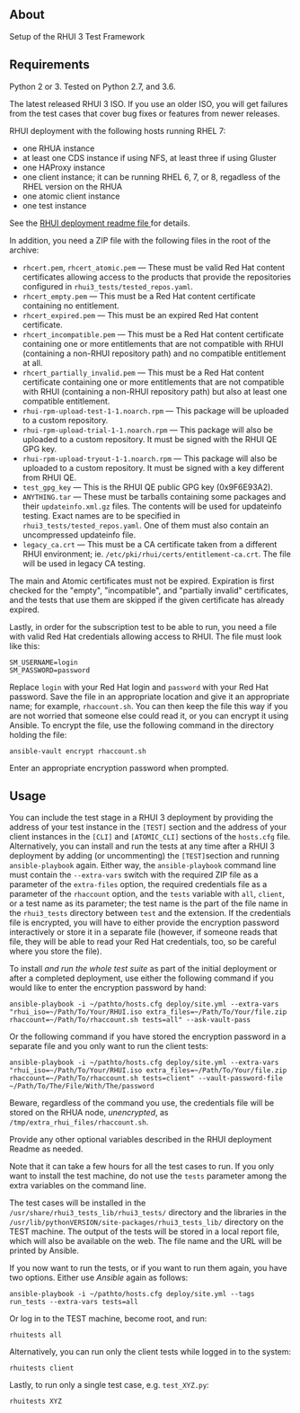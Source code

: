 About
---------------
Setup of the RHUI 3 Test Framework

Requirements
---------------
Python 2 or 3. Tested on Python 2.7, and 3.6.

The latest released RHUI 3 ISO. If you use an older ISO, you will get failures from the test cases that cover bug fixes or features from newer releases.

RHUI deployment with the following hosts running RHEL 7:

* one RHUA instance
* at least one CDS instance if using NFS, at least three if using Gluster
* one HAProxy instance
* one client instance; it can be running RHEL 6, 7, or 8, regadless of the RHEL version on the RHUA
* one atomic client instance
* one test instance

See the [RHUI deployment readme file ](https://github.com/RedHatQE/rhui3-automation/blob/master/deploy/README.md) for details.

In addition, you need a ZIP file with the following files in the root of the archive:

* `rhcert.pem`, `rhcert_atomic.pem` — These must be valid Red Hat content certificates allowing access to the products that provide the repositories configured in `rhui3_tests/tested_repos.yaml`.
* `rhcert_empty.pem` — This must be a Red Hat content certificate containing no entitlement.
* `rhcert_expired.pem` — This must be an expired Red Hat content certificate.
* `rhcert_incompatible.pem` — This must be a Red Hat content certificate containing one or more entitlements that are not compatible with RHUI (containing a non-RHUI repository path) and no compatible entitlement at all.
* `rhcert_partially_invalid.pem` — This must be a Red Hat content certificate containing one or more entitlements that are not compatible with RHUI (containing a non-RHUI repository path) but also at least one compatible entitlement.
* `rhui-rpm-upload-test-1-1.noarch.rpm` — This package will be uploaded to a custom repository.
* `rhui-rpm-upload-trial-1-1.noarch.rpm` — This package will also be uploaded to a custom repository. It must be signed with the RHUI QE GPG key.
* `rhui-rpm-upload-tryout-1-1.noarch.rpm` — This package will also be uploaded to a custom repository. It must be signed with a key different from RHUI QE.
* `test_gpg_key` — This is the RHUI QE public GPG key (0x9F6E93A2).
* `ANYTHING.tar` — These must be tarballs containing some packages and their `updateinfo.xml.gz` files. The contents will be used for updateinfo testing. Exact names are to be specified in `rhui3_tests/tested_repos.yaml`. One of them must also contain an uncompressed updateinfo file.
* `legacy_ca.crt` — This must be a CA certificate taken from a different RHUI environment; ie. `/etc/pki/rhui/certs/entitlement-ca.crt`. The file will be used in legacy CA testing.

The main and Atomic certificates must not be expired. Expiration is first checked for the "empty", "incompatible", and "partially invalid" certificates, and the tests that use them are skipped if the given certificate has already expired.

Lastly, in order for the subscription test to be able to run, you need a file with valid Red Hat credentials allowing access to RHUI. The file must look like this:

```
SM_USERNAME=login
SM_PASSWORD=password
```

Replace `login` with your Red Hat login and `password` with your Red Hat password. Save the file in an appropriate location and give it an appropriate name; for example, `rhaccount.sh`. You can then keep the file this way if you are not worried that someone else could read it, or you can encrypt it using Ansible. To encrypt the file, use the following command in the directory holding the file:

`ansible-vault encrypt rhaccount.sh`

Enter an appropriate encryption password when prompted.

Usage
--------
You can include the test stage in a RHUI 3 deployment by providing the address of your test instance in the `[TEST]` section and the address of your client instances in the `[CLI]` and `[ATOMIC_CLI]` sections of the `hosts.cfg` file. Alternatively, you can install and run the tests at any time after a RHUI 3 deployment by adding (or uncommenting) the `[TEST]`section and running `ansible-playbook` again. Either way, the `ansible-playbook` command line must contain the `--extra-vars` switch with the required ZIP file as a parameter of the `extra-files` option, the required credentials file as a parameter of the `rhaccount` option, and the `tests` variable with `all`, `client`, or a test name as its parameter; the test name is the part of the file name in the `rhui3_tests` directory between `test` and the extension. If the credentials file is encrypted, you will have to either provide the encryption password interactively or store it in a separate file (however, if someone reads that file, they will be able to read your Red Hat credentials, too, so be careful where you store the file).

To install _and run the whole test suite_ as part of the initial deployment or after a completed deployment, use either the following command if you would like to enter the encryption password by hand:

`ansible-playbook -i ~/pathto/hosts.cfg deploy/site.yml --extra-vars "rhui_iso=~/Path/To/Your/RHUI.iso extra_files=~/Path/To/Your/file.zip rhaccount=~/Path/To/rhaccount.sh tests=all" --ask-vault-pass`

Or the following command if you have stored the encryption password in a separate file and you only want to run the client tests:

`ansible-playbook -i ~/pathto/hosts.cfg deploy/site.yml --extra-vars "rhui_iso=~/Path/To/Your/RHUI.iso extra_files=~/Path/To/Your/file.zip rhaccount=~/Path/To/rhaccount.sh tests=client" --vault-password-file ~/Path/To/The/File/With/The/password`

Beware, regardless of the command you use, the credentials file will be stored on the RHUA node, _unencrypted_, as `/tmp/extra_rhui_files/rhaccount.sh`.

Provide any other optional variables described in the RHUI deployment Readme as needed.

Note that it can take a few hours for all the test cases to run. If you only want to install the test machine, do not use the `tests` parameter among the extra variables on the command line.

The test cases will be installed in the `/usr/share/rhui3_tests_lib/rhui3_tests/` directory and the libraries in the `/usr/lib/pythonVERSION/site-packages/rhui3_tests_lib/` directory on the TEST machine. The output of the tests will be stored in a local report file, which will also be available on the web. The file name and the URL will be printed by Ansible.

If you now want to run the tests, or if you want to run them again, you have two options. Either use _Ansible_ again as follows:

`ansible-playbook -i ~/pathto/hosts.cfg deploy/site.yml --tags run_tests --extra-vars tests=all`

Or log in to the TEST machine, become root, and run:

`rhuitests all`

Alternatively, you can run only the client tests while logged in to the system:

`rhuitests client`

Lastly, to run only a single test case, e.g. `test_XYZ.py`:

`rhuitests XYZ`
